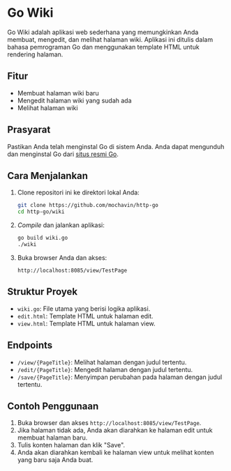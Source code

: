 # Go Wiki

Go Wiki adalah aplikasi web sederhana yang memungkinkan Anda membuat, mengedit, dan melihat halaman wiki. Aplikasi ini ditulis dalam bahasa pemrograman Go dan menggunakan template HTML untuk rendering halaman.

## Fitur

- Membuat halaman wiki baru
- Mengedit halaman wiki yang sudah ada
- Melihat halaman wiki

## Prasyarat

Pastikan Anda telah menginstal Go di sistem Anda. Anda dapat mengunduh dan menginstal Go dari [situs resmi Go](https://golang.org/dl/).

## Cara Menjalankan

1. Clone repositori ini ke direktori lokal Anda:

    ```sh
    git clone https://github.com/mochavin/http-go
    cd http-go/wiki
    ```

2. *Compile* dan jalankan aplikasi:

    ```sh
    go build wiki.go
    ./wiki
    ```

3. Buka browser Anda dan akses:

    ```
    http://localhost:8085/view/TestPage
    ```

## Struktur Proyek

- `wiki.go`: File utama yang berisi logika aplikasi.
- `edit.html`: Template HTML untuk halaman edit.
- `view.html`: Template HTML untuk halaman view.

## Endpoints

- `/view/{PageTitle}`: Melihat halaman dengan judul tertentu.
- `/edit/{PageTitle}`: Mengedit halaman dengan judul tertentu.
- `/save/{PageTitle}`: Menyimpan perubahan pada halaman dengan judul tertentu.

## Contoh Penggunaan

1. Buka browser dan akses `http://localhost:8085/view/TestPage`.
2. Jika halaman tidak ada, Anda akan diarahkan ke halaman edit untuk membuat halaman baru.
3. Tulis konten halaman dan klik "Save".
4. Anda akan diarahkan kembali ke halaman view untuk melihat konten yang baru saja Anda buat.
